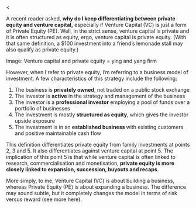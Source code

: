 <<p>A recent reader asked, <strong>why do I keep differentiating between private equity and venture capital,</strong> especially if Venture Capital (VC) is just a form of Private Equity (PE). Well, in the strict sense, venture capital is private and it is often structured as equity, ergo, venture capital is private equity. (With that same definition, a $100 investment into a friend&#8217;s lemonade stall may also qualify as private equity.)</p><p>Image: Venture capital and private equity = ying and yang firm</p><p>However, when I refer to private equity, I&#8217;m referring to a business model of investment. A few characteristics of this strategy include the following:</p><ol><li>The business is <strong>privately owned</strong>, not traded on a public stock exchange</li><li>The investor is <strong>active</strong> in the strategy and management of the business</li><li>The investor is a <strong>professional investor</strong> employing a pool of funds over a portfolio of businesses</li><li>The investment is mostly <strong>structured as equity</strong>, which gives the investor upside exposure</li><li>The investment is in an <strong>established business </strong>with existing customers and positive maintainable cash flow</li></ol><p>This definition differentiates private equity from family investments at points 2, 3 and 5. It also differentiates against venture capital at point 5. The implication of this point 5 is that while venture capital is often linked to research, commercialisation and monetisation, <strong>private equity is more closely linked to expansion, succession, buyouts and recaps</strong>.</p><p>More simply, to me, Venture Capital (VC) is about building a business, whereas Private Equity (PE) is about expanding a business. The difference may sound subtle, but it completely changes the model in terms of risk versus reward (see more here).</p>
